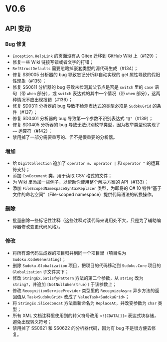 ﻿# V0.6
## API 变动

### Bug 修复

* `Exception.HelpLink` 的页面没有从 Gitee 迁移到 GitHub Wiki 上（#129）；
* 修复一些 Wiki 链接写错或者文字的打错；
* `RefStructDefaults` 需要忽略掉嵌套类型的源代码生成（#134）；
* 修复 SS9005 分析器的 bug 导致忘记分析非自动实现的 get 属性导致的假阳性现象（#135）；
* 修复 SS0611 分析器的 bug 导致未检测其父节点是否是 `switch` 里的 `case` 语句（带 `when` 部分），或 `switch` 表达式的其中一个情况（带 `when` 部分），这两种情况不应出现报错（#136）；
* 修复 SD0311 分析器的 bug 导致不检测表达式的类型必须是 `SudokuGrid` 的条件（#137）；
* 修复 SD0401 分析器的 bug 导致第一个参数不识别表达式 `"@"`（#139）；
* 修复 SD0405 分析器的 bug 导致无法识别枚举类型，因为枚举类型也实现了 `==` 运算符（#142）；
* 禁用掉了一部分需要重写的、但不是很重要的分析器。

### 增加

* 给 `DigitCollection` 追加了 `operator &`、`operator |` 和 `operator ^` 的运算符支持；
* 添加 `CsvDocument` 类，用于读取 CSV 格式的文件；
* 为 Wiki 里添加一些例子，以帮助你使用整个解决方案的 API（#133）；
* 添加 `FileScopedNamespaceSyntaxReplacer` 类型，为即将的 C# 10 特性“基于文件的命名空间”（File-scoped namespace）提供代码语法的转换操作。

### 删除

* 批量删除一些标记性注释（这些注释对读代码来说用处不大，只是为了辅助编译器修改变更代码风格）。

### 修改

* 将所有源代码生成器的项目归并到同一个项目里（项目名为 `Sudoku.CodeGenerating`）；
* 删除 `Sudoku.Globalization` 项目，把项目的代码移动到 `Sudoku.Core` 项目的 `Globalization` 子文件夹下；
* 修改 `StringEx.SatisfyPattern` 方法的第二个参数，从 `string` 改为 `string?`，并追加 `[NotNullWhen(true)]` 于该参数上；
* 修改 `RecognitionServiceProvider` 类型里的 `RecognizeAsync` 异步方法的返回值从 `Task<SudokuGrid>` 改成了 `ValueTask<SudokuGrid>`；
* 将 `StringEx.SliceConcat` 方法重新命名为 `ReplaceAt`，并改变参数为 `char` 类型；
* 所有 XML 文档注释里使用到的转义符号改用 `<![CDATA[]]>` 表达式块存储，避免出现转义符号；
* 禁用掉了 SS0621 和 SS0622 的分析器代码，因为有 bug 不是很方便去修复。

